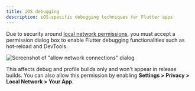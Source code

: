 ```yaml
---
title: iOS debugging
description: iOS-specific debugging techniques for Flutter apps
---
```


Due to security around [local network permissions][],
you must accept a permission dialog box to enable
Flutter debugging functionalities such as hot-reload
and DevTools.

![Screenshot of "allow network connections" dialog]({{site.url}}/assets/images/docs/development/device-connect.png)

This affects debug and profile builds only and won't
appear in release builds. You can also allow this
permission by enabling
**Settings > Privacy > Local Network > Your App**.

[local network permissions]: {{site.apple-dev}}/news/?id=0oi77447
